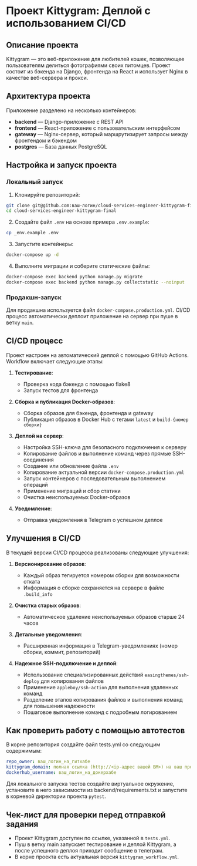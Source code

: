 #  Проект Kittygram: Деплой с использованием CI/CD

## Описание проекта

Kittygram — это веб-приложение для любителей кошек, позволяющее пользователям делиться фотографиями своих питомцев. Проект состоит из бэкенда на Django, фронтенда на React и использует Nginx в качестве веб-сервера и прокси.

## Архитектура проекта

Приложение разделено на несколько контейнеров:
- **backend** — Django-приложение с REST API
- **frontend** — React-приложение с пользовательским интерфейсом
- **gateway** — Nginx-сервер, который маршрутизирует запросы между фронтендом и бэкендом
- **postgres** — База данных PostgreSQL

## Настройка и запуск проекта

### Локальный запуск

1. Клонируйте репозиторий:
```bash
git clone git@github.com:ваш-логин/cloud-services-engineer-kittygram-final.git
cd cloud-services-engineer-kittygram-final
```

2. Создайте файл `.env` на основе примера `.env.example`:
```bash
cp _env.example .env
```

3. Запустите контейнеры:
```bash
docker-compose up -d
```

4. Выполните миграции и соберите статические файлы:
```bash
docker-compose exec backend python manage.py migrate
docker-compose exec backend python manage.py collectstatic --noinput
```

### Продакшн-запуск

Для продакшна используется файл `docker-compose.production.yml`. CI/CD процесс автоматически деплоит приложение на сервер при пуше в ветку `main`.

## CI/CD процесс

Проект настроен на автоматический деплой с помощью GitHub Actions. Workflow включает следующие этапы:

1. **Тестирование**:
   - Проверка кода бэкенда с помощью flake8
   - Запуск тестов для фронтенда

2. **Сборка и публикация Docker-образов**:
   - Сборка образов для бэкенда, фронтенда и gateway
   - Публикация образов в Docker Hub с тегами `latest` и `build-{номер сборки}`

3. **Деплой на сервер**:
   - Настройка SSH-ключа для безопасного подключения к серверу
   - Копирование файлов и выполнение команд через прямые SSH-соединения
   - Создание или обновление файла `.env`
   - Копирование актуальной версии `docker-compose.production.yml`
   - Запуск контейнеров с последовательным выполнением операций
   - Применение миграций и сбор статики
   - Очистка неиспользуемых Docker-образов

4. **Уведомление**:
   - Отправка уведомления в Telegram о успешном деплое

## Улучшения в CI/CD

В текущей версии CI/CD процесса реализованы следующие улучшения:

1. **Версионирование образов**:
   - Каждый образ тегируется номером сборки для возможности отката
   - Информация о сборке сохраняется на сервере в файле `.build_info`

2. **Очистка старых образов**:
   - Автоматическое удаление неиспользуемых образов старше 24 часов

3. **Детальные уведомления**:
   - Расширенная информация в Telegram-уведомлениях (номер сборки, коммит, репозиторий)

4. **Надежное SSH-подключение и деплой**:
   - Использование специализированных действий `easingthemes/ssh-deploy` для копирования файлов
   - Применение `appleboy/ssh-action` для выполнения удаленных команд
   - Разделение этапов копирования файлов и выполнения команд для повышения надежности
   - Пошаговое выполнение команд с подробным логированием

## Как проверить работу с помощью автотестов

В корне репозитория создайте файл tests.yml со следующим содержимым:
```yaml
repo_owner: ваш_логин_на_гитхабе
kittygram_domain: полная ссылка (http://<ip-адрес вашей ВМ>) на ваш проект Kittygram
dockerhub_username: ваш_логин_на_докерхабе
```

Для локального запуска тестов создайте виртуальное окружение, установите в него зависимости из backend/requirements.txt и запустите в корневой директории проекта `pytest`.

## Чек-лист для проверки перед отправкой задания

- Проект Kittygram доступен по ссылке, указанной в `tests.yml`.
- Пуш в ветку main запускает тестирование и деплой Kittygram, а после успешного деплоя приходит сообщение в телеграм.
- В корне проекта есть актуальная версия `kittygram_workflow.yml`.
